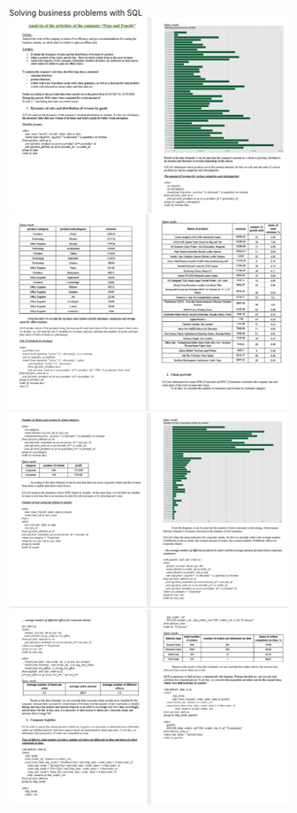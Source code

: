 Solving business problems with SQL
![page_1_2](https://github.com/SalveDA/SQL/blob/main/page_1_2.png)
![page_3_4](https://github.com/SalveDA/SQL/blob/main/page_3_4.png)
![page_5_6](https://github.com/SalveDA/SQL/blob/main/page_5_6.png)
![page_7_8](https://github.com/SalveDA/SQL/blob/main/page_7_8.png)
